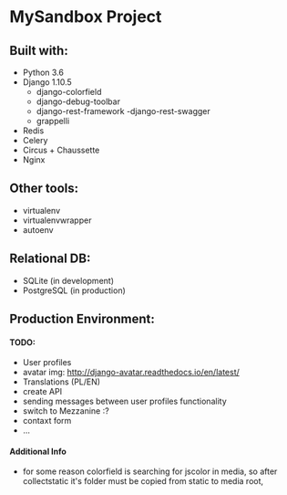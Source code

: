 # MySandbox Project


## Built with:
- Python 3.6
- Django 1.10.5
    - django-colorfield
    - django-debug-toolbar
    - django-rest-framework
    -django-rest-swagger
    - grappelli
- Redis
- Celery
- Circus + Chaussette
- Nginx

## Other tools:
- virtualenv
- virtualenvwrapper
- autoenv

## Relational DB:
- SQLite (in development)
- PostgreSQL (in production)


## Production Environment:

#### TODO:
- User profiles
- avatar img: http://django-avatar.readthedocs.io/en/latest/
- Translations (PL/EN)
- create API
- sending messages between user profiles functionality
- switch to Mezzanine :?
- contaxt form
- ...

#### Additional Info
- for some reason colorfield is searching for jscolor in media, so after collectstatic it's folder must be copied
 from static to media root,